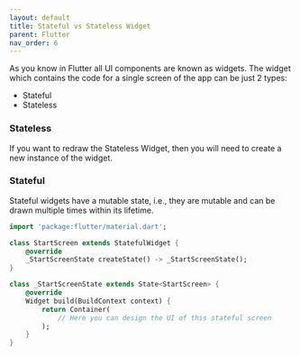 ```yaml
---
layout: default
title: Stateful vs Stateless Widget
parent: Flutter
nav_order: 6
---
```


As you know in Flutter all UI components are known as widgets.
The widget which contains the code for a single screen of the app can be just 2 types:
- Stateful
- Stateless


### Stateless

If you want to redraw the Stateless Widget, then you will need to create a new instance of the widget.


### Stateful
Stateful widgets have a mutable state, i.e., they are mutable and can be drawn multiple times within its lifetime.

```dart
import 'package:flutter/material.dart';

class StartScreen extends StatefulWidget {
    @override
    _StartScreenState createState() -> _StartScreenState();
}

class _StartScreenState extends State<StartScreen> {
    @override
    Widget build(BuildContext context) {
        return Container(
            // Here you can design the UI of this stateful screen
        );
    }
}
```

